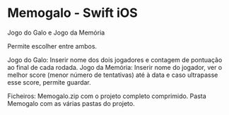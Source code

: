 # Memogalo - Swift iOS
Jogo do Galo e Jogo da Memória

Permite escolher entre ambos.

Jogo do Galo: Inserir nome dos dois jogadores e contagem de pontuação ao final de cada rodada.
Jogo da Memória: Inserir nome do jogador, ver o melhor score (menor número de tentativas) até à data e caso ultrapasse esse score, permite guardar.

Ficheiros: 
  Memogalo.zip com o projeto completo comprimido.
  Pasta Memogalo com as várias pastas do projeto.
